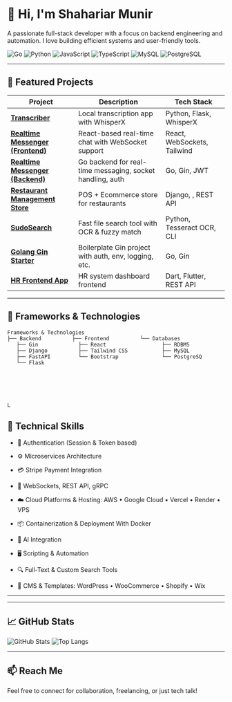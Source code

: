 # 👋 Hi, I'm Shahariar Munir

A passionate full-stack developer with a focus on backend engineering and automation. I love building efficient systems and user-friendly tools.

![Go](https://img.shields.io/badge/-Go-00ADD8?style=flat&logo=go&logoColor=white)
![Python](https://img.shields.io/badge/-Python-3776AB?style=flat&logo=python&logoColor=white)
![JavaScript](https://img.shields.io/badge/-JavaScript-F7DF1E?style=flat&logo=javascript&logoColor=black)
![TypeScript](https://img.shields.io/badge/-TypeScript-3178C6?style=flat&logo=typescript&logoColor=white)
![MySQL](https://img.shields.io/badge/-MySQL-4479A1?style=flat&logo=mysql&logoColor=white)
![PostgreSQL](https://img.shields.io/badge/-PostgreSQL-4169E1?style=flat&logo=postgresql&logoColor=white)

---

## 📂 Featured Projects

| Project | Description | Tech Stack |
|--------|-------------|------------|
| [**Transcriber**](https://github.com/skssmd/transcriber) | Local transcription app with WhisperX  | Python, Flask, WhisperX |
| [**Realtime Messenger (Frontend)**](https://github.com/skssmd/Realtime-Messenger) | React-based real-time chat with WebSocket support | React, WebSockets, Tailwind |
| [**Realtime Messenger (Backend)**](https://github.com/skssmd/Realtime-Messanger-Backend) | Go backend for real-time messaging, socket handling, auth | Go, Gin, JWT |
| [**Restaurant Management Store**](https://github.com/skssmd/Restaurant-Management-and-Ecommerce-Store) | POS + Ecommerce store for restaurants | Django, , REST API |
| [**SudoSearch**](https://github.com/skssmd/sudosearch) | Fast file search tool with OCR & fuzzy match | Python, Tesseract OCR, CLI |
| [**Golang Gin Starter**](https://github.com/skssmd/golang-gin_starter) | Boilerplate Gin project with auth, env, logging, etc. | Go, Gin |
| [**HR Frontend App**](https://github.com/skssmd/Hr-Solution-App-Frontend-) | HR system dashboard frontend | Dart, Flutter, REST API |


---

## 🚀 Frameworks & Technologies

```text
Frameworks & Technologies
├── Backend          ├── Frontend          └── Databases
   ├── Gin             ├── React                  ├── RDBMS
   ├── Django          ├── Tailwind CSS           ├── MySQL
   ├── FastAPI         └── Bootstrap              └── PostgreSQ           
   └── Flask






L
```

## 🧩 Technical Skills
<!-- Section title for all technical capabilities -->

- 🔐 Authentication (Session & Token based)  
<!-- Skills related to user login/session management using cookies, JWT, OAuth etc. -->

- ⚙️ Microservices Architecture  
<!-- Experience in breaking down systems into microservices for scalability and maintainability -->

- 💳 Stripe Payment Integration  
<!-- Integrating Stripe for handling online payments, subscriptions, and invoicing -->

- 🔌 WebSockets, REST API, gRPC  
<!-- Real-time and standard communication protocols used to build APIs and services -->
- ☁️ Cloud Platforms & Hosting: AWS • Google Cloud • Vercel • Render • VPS  
<!-- Familiarity with deploying and managing services across major cloud and hosting providers -->
- 📦 Containerization & Deployment With Docker 
<!-- Using tools like Docker, Kubernetes for packaging and deploying applications -->

- 🤖 AI Integration  
<!-- Connecting applications with AI tools or models like OpenAI, HuggingFace, etc. -->



- 🖥️ Scripting & Automation  
<!-- Writing scripts to automate tasks using Python, Bash, or other scripting languages -->





- 🔍 Full-Text & Custom Search Tools  
<!-- Implementing advanced search features, possibly using tools like Elasticsearch, Bleve, etc. -->

- 🛒 CMS & Templates: WordPress • WooCommerce • Shopify • Wix  
<!-- Working with content management systems and e-commerce platforms -->

---
<!-- Section divider -->
---

## 📈 GitHub Stats

![GitHub Stats](https://github-readme-stats.vercel.app/api?username=skssmd&show_icons=true&theme=tokyonight)
![Top Langs](https://github-readme-stats.vercel.app/api/top-langs/?username=skssmd&layout=compact&theme=tokyonight)

---

## 📫 Reach Me

Feel free to connect for collaboration, freelancing, or just tech talk!
